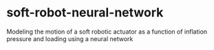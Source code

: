 # soft-robot-neural-network
Modeling the motion of a soft robotic actuator as a function of inflation pressure and loading using a neural network
